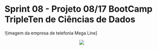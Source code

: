 # Sprint 08 - Projeto 08/17   BootCamp TripleTen de Ciências de Dados





![imagem da empresa de telefonia Mega Line]
<p align="center">
<img src="https://github.com/Angelaidt/Sprint-08-Projeto-08-de-17-BootCamp-TripleTen-Ciencias-de-Dados/blob/main/MegaLine.png"
</p>
